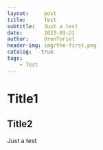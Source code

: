 ```yaml
---
layout:     post
title:      Test
subtitle:   Just a test
date:       2023-03-21
author:     UronToriel
header-img: img/the-first.png
catalog:   true
tags:
    - Test
---
```

# Title1
## Title2
Just a test
